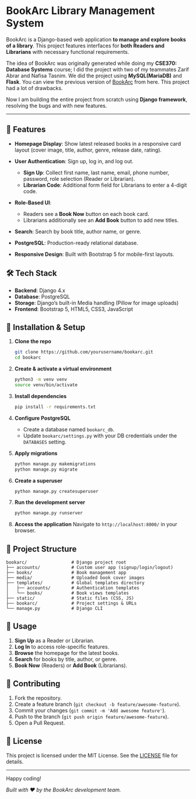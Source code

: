 # BookArc Library Management System

BookArc is a Django-based web application **to manage and explore books of a library**. This project features interfaces for **both Readers and Librarians** with necessary functional requirements. 

The idea of BookArc was originally generated while doing my **CSE370: Database Systems** course; I did the project with two of my teammates Zarif Abrar and Nafisa Tasnim. We did the project using **MySQL(MariaDB)** and **Flask**. You can view the previous version of [BookArc](https://github.com/Breeshty/The-BookArc) from here. This project had a lot of drawbacks.

Now I am building the entire project from scratch using **Django framework**, resolving the bugs and with new features.

---

## 🚀 Features

* **Homepage Display**: Show latest released books in a responsive card layout (cover image, title, author, genre, release date, rating).
* **User Authentication**: Sign up, log in, and log out.

  * **Sign Up**: Collect first name, last name, email, phone number, password, role selection (Reader or Librarian).
  * **Librarian Code**: Additional form field for Librarians to enter a 4-digit code.
* **Role-Based UI**:

  * Readers see a **Book Now** button on each book card.
  * Librarians additionally see an **Add Book** button to add new titles.
* **Search**: Search by book title, author name, or genre.
* **PostgreSQL**: Production-ready relational database.
* **Responsive Design**: Built with Bootstrap 5 for mobile-first layouts.

## 🛠️ Tech Stack

* **Backend**: Django 4.x
* **Database**: PostgreSQL
* **Storage**: Django’s built-in Media handling (Pillow for image uploads)
* **Frontend**: Bootstrap 5, HTML5, CSS3, JavaScript

## 🔧 Installation & Setup

1. **Clone the repo**

   ```bash
   git clone https://github.com/yourusername/bookarc.git
   cd bookarc
   ```

2. **Create & activate a virtual environment**

   ```bash
   python3 -m venv venv
   source venv/bin/activate
   ```

3. **Install dependencies**

   ```bash
   pip install -r requirements.txt
   ```

4. **Configure PostgreSQL**

   * Create a database named `bookarc_db`.
   * Update `bookarc/settings.py` with your DB credentials under the `DATABASES` setting.

5. **Apply migrations**

   ```bash
   python manage.py makemigrations
   python manage.py migrate
   ```

6. **Create a superuser**

   ```bash
   python manage.py createsuperuser
   ```

7. **Run the development server**

   ```bash
   python manage.py runserver
   ```

8. **Access the application**
   Navigate to `http://localhost:8000/` in your browser.

## 📁 Project Structure

```
bookarc/                 # Django project root
├── accounts/            # Custom user app (signup/login/logout)
├── books/               # Book management app
├── media/               # Uploaded book cover images
├── templates/           # Global templates directory
│   ├── accounts/        # Authentication templates
│   └── books/           # Book views templates
├── static/              # Static files (CSS, JS)
├── bookarc/             # Project settings & URLs
└── manage.py            # Django CLI
```

## 🎨 Usage

1. **Sign Up** as a Reader or Librarian.
2. **Log In** to access role-specific features.
3. **Browse** the homepage for the latest books.
4. **Search** for books by title, author, or genre.
5. **Book Now** (Readers) or **Add Book** (Librarians).

## 🤝 Contributing

1. Fork the repository.
2. Create a feature branch (`git checkout -b feature/awesome-feature`).
3. Commit your changes (`git commit -m 'Add awesome feature'`).
4. Push to the branch (`git push origin feature/awesome-feature`).
5. Open a Pull Request.

## 📄 License

This project is licensed under the MIT License. See the [LICENSE](LICENSE) file for details.

---

Happy coding!

*Built with ❤️ by the BookArc development team.*
